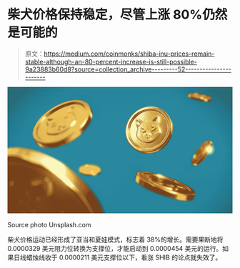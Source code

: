 # 柴犬价格保持稳定，尽管上涨 80%仍然是可能的

> 原文：<https://medium.com/coinmonks/shiba-inu-prices-remain-stable-although-an-80-percent-increase-is-still-possible-9a23883b60d8?source=collection_archive---------52----------------------->

![](img/1ac614237a0eeb394dfcc86f7ca9d13a.png)

Source photo Unsplash.com

柴犬价格运动已经形成了亚当和夏娃模式，标志着 38%的增长。需要果断地将 0.0000329 美元阻力位转换为支撑位，才能启动到 0.0000454 美元的运行。如果日线蜡烛线收于 0.0000211 美元支撑位以下，看涨 SHIB 的论点就失效了。